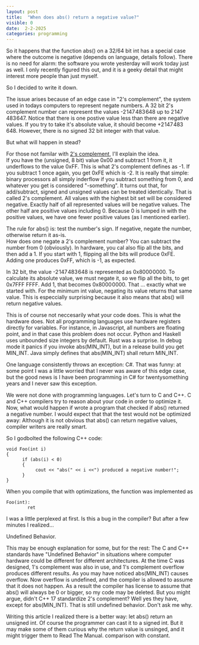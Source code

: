 ```yaml
---
layout: post
title:  "When does abs() return a negative value?"
visible: 0
date:  2-2-2025
categories: programming
---
```



So it happens that the function abs() on a 32/64 bit int has a special case where the outcome is negative (depends on language, details follow). There is no need for alarm: the software you wrote yesterday will work today just as well. I only recently figured this out, and it is a geeky detail that might interest more people than just myself.

So I decided to write it down.

The issue arises because of an edge case in "2's complement", the system used in todays computers to represent negate numbers. A 32 bit 2's complement number can represent the values -2 147 483 648 up to 2 147 483 647. Notice that there is one postive value less than there are negative values. If you try to take it's absolute value, it should become +2 147 483 648. However, there is no signed 32 bit integer with that value.

But what will happen in stead? 

For those not familar with [2's complement](https://en.wikipedia.org/wiki/Two's_complement), I'll explain the idea.  
If you have the (unsigned, 8 bit) value 0x00 and subtract 1 from it, it underflows to the value 0xFF. This is what 2's complement defines as -1. If you subtract 1 once again, you get 0xFE which is -2. It is really that simple: binary processors all simply inderflow if you subtract something from 0, and whatever you get is considered "-something". It turns out that, for add/subtract, signed and unsigned values can be treated identically. That is called 2's complement. All values with the highest bit set will be considered negative. Exactly half of all represented values will be negative values. The other half are positive values including 0. Because 0 is lumped in with the positive values, we have one fewer positive values (as I mentioned earlier).  

The rule for abs() is: test the number's sign. If negative, negate the number, otherwise return it as-is.  
How does one negate a 2's complement number? You can subtract the number from 0 (obviously). In hardware, you cal also flip all the bits, and then add a 1. If you start with 1, flipping all the bits will produce 0xFE. Adding one produces  0xFF, which is -1, as expected.  

In 32 bit,  the value -2 147 483 648 is represented as 0x8000 0000. To calculate its absolute value, we must negate it, so we flip all the bits, to get 0x7FFF FFFF. Add 1, that becomes 0x8000 0000. That ... exactly what we started with. For the minimum int value, negating its value returns that same value.  This is especcially surprising because it also means that abs() will return negative values. 

This is of course not neccesarily what your code does. This is what the hardware does. Not all programming languages use hardware registers directly for variables. For instance, in Javascript, all numbers are floating point, and in that case this problem does not occur. Python and Haskell uses unbounded size integers by default. 
Rust was a surprise. In debug mode it panics if you invoke abs(MIN_INT), but in a release build you get MIN_INT. Java simply defines that abs(MIN_INT) shall return MIN_INT. 

One language consistently throws an exception: C#. That was funny: at some point I was a little worried that I never was aware of this edge case, but the good news is I have been programming in C# for twentysomething years and I never saw this exception. 

We were not done with programming languages. 
Let's turn to C and C++. C and C++ compilers try to reason about your code in order to optimize it. 
Now, what would happen if wrote a program that checked if abs() returned a negative number. 
I would expect that that the test would not be optimized away: Although it is not obvious that abs() can return negative values, compiler writers are really smart.

So I godbolted  the following C++ code:

    void Foo(int i)
    {
          if (abs(i) < 0)
          {
               cout << "abs(" << i <<") produced a negative number!";
          }
    }

When you compile that with optimizations, the function was implemented as 

    Foo(int):
            ret

I was a little perplexed at first. Is this a bug in the compiler? 
But after a few minutes I realized... 

Undefined Behavior.

This may be enough explanation for some, but for the rest: The C and C++ standards have "Undefined Behavior" in situations where computer hardware could be different for different architectures. At the time C was designed, 1's complement was also in use, and 1's complement overflow produces different results. 
As you may have noticed abs(MIN_INT) causes overflow. Now overflow is undefined, and the compiler is allowed to assume that it does not happen. As a result the compiler has license to assume that abs() will always be 0 or bigger, so my code may be deleted.
But you might argue, didn't C++ 17 standardize 2's complement? 
Well yes they have, except for abs(MIN_INT). That is still undefined behavior. Don't ask me why. 

Writing this article I realized there is a better way: let abs() return an unsigned int. Of course the programmer can cast it to a signed int. But it may make some of them curious why the return value is unsinged, and it might trigger them to Read The Manual. comparison with constant.

